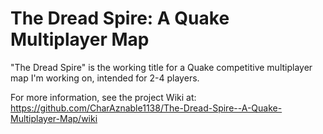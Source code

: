 # The Dread Spire: A Quake Multiplayer Map
 "The Dread Spire" is the working title for a Quake competitive multiplayer map I'm working on, intended for 2-4 players.

For more information, see the project Wiki at: https://github.com/CharAznable1138/The-Dread-Spire--A-Quake-Multiplayer-Map/wiki
